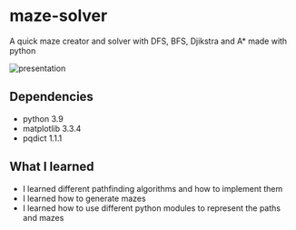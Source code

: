 # maze-solver
A quick maze creator and solver with DFS, BFS, Djikstra and A* made with python

![presentation](https://user-images.githubusercontent.com/58117735/114522127-5784e080-9c43-11eb-8911-9503d7f68e0c.gif)

## Dependencies 
- python 3.9
- matplotlib 3.3.4
- pqdict 1.1.1
 
## What I learned
- I learned different pathfinding algorithms and how to implement them
- I learned how to generate mazes
- I learned how to use different python modules to represent the paths and mazes
